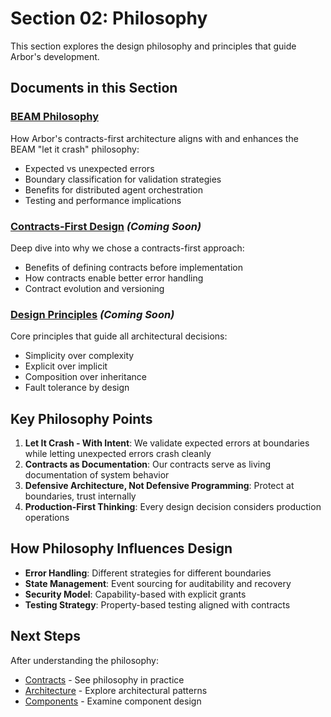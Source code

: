 # Section 02: Philosophy

This section explores the design philosophy and principles that guide Arbor's development.

## Documents in this Section

### [BEAM Philosophy](./beam-philosophy.md)
How Arbor's contracts-first architecture aligns with and enhances the BEAM "let it crash" philosophy:
- Expected vs unexpected errors
- Boundary classification for validation strategies
- Benefits for distributed agent orchestration
- Testing and performance implications

### [Contracts-First Design](./contracts-first-design.md) *(Coming Soon)*
Deep dive into why we chose a contracts-first approach:
- Benefits of defining contracts before implementation
- How contracts enable better error handling
- Contract evolution and versioning

### [Design Principles](./design-principles.md) *(Coming Soon)*
Core principles that guide all architectural decisions:
- Simplicity over complexity
- Explicit over implicit
- Composition over inheritance
- Fault tolerance by design

## Key Philosophy Points

1. **Let It Crash - With Intent**: We validate expected errors at boundaries while letting unexpected errors crash cleanly
2. **Contracts as Documentation**: Our contracts serve as living documentation of system behavior
3. **Defensive Architecture, Not Defensive Programming**: Protect at boundaries, trust internally
4. **Production-First Thinking**: Every design decision considers production operations

## How Philosophy Influences Design

- **Error Handling**: Different strategies for different boundaries
- **State Management**: Event sourcing for auditability and recovery
- **Security Model**: Capability-based with explicit grants
- **Testing Strategy**: Property-based testing aligned with contracts

## Next Steps

After understanding the philosophy:
- [Contracts](../03-contracts/README.md) - See philosophy in practice
- [Architecture](../05-architecture/README.md) - Explore architectural patterns
- [Components](../04-components/README.md) - Examine component design